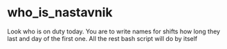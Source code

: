 # who_is_nastavnik
Look who is on duty today. You are to write names for shifts how long they last and day of the first one. All the rest bash script will do by itself
